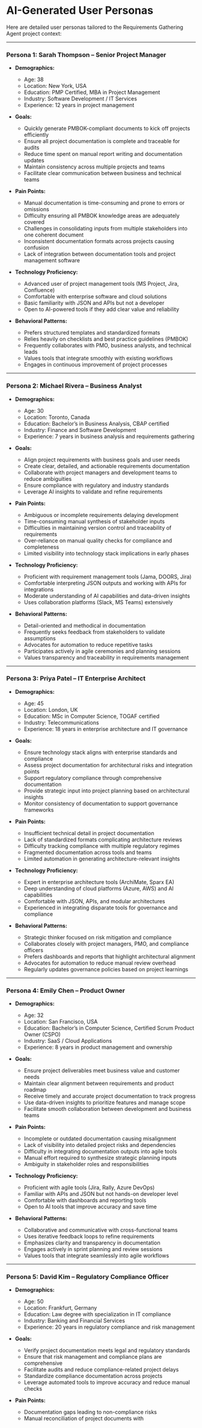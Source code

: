 # AI-Generated User Personas

Here are detailed user personas tailored to the Requirements Gathering Agent project context:

---

### Persona 1: Sarah Thompson – Senior Project Manager

- **Demographics:**  
  - Age: 38  
  - Location: New York, USA  
  - Education: PMP Certified, MBA in Project Management  
  - Industry: Software Development / IT Services  
  - Experience: 12 years in project management

- **Goals:**  
  - Quickly generate PMBOK-compliant documents to kick off projects efficiently  
  - Ensure all project documentation is complete and traceable for audits  
  - Reduce time spent on manual report writing and documentation updates  
  - Maintain consistency across multiple projects and teams  
  - Facilitate clear communication between business and technical teams

- **Pain Points:**  
  - Manual documentation is time-consuming and prone to errors or omissions  
  - Difficulty ensuring all PMBOK knowledge areas are adequately covered  
  - Challenges in consolidating inputs from multiple stakeholders into one coherent document  
  - Inconsistent documentation formats across projects causing confusion  
  - Lack of integration between documentation tools and project management software

- **Technology Proficiency:**  
  - Advanced user of project management tools (MS Project, Jira, Confluence)  
  - Comfortable with enterprise software and cloud solutions  
  - Basic familiarity with JSON and APIs but not a developer  
  - Open to AI-powered tools if they add clear value and reliability

- **Behavioral Patterns:**  
  - Prefers structured templates and standardized formats  
  - Relies heavily on checklists and best practice guidelines (PMBOK)  
  - Frequently collaborates with PMO, business analysts, and technical leads  
  - Values tools that integrate smoothly with existing workflows  
  - Engages in continuous improvement of project processes

---

### Persona 2: Michael Rivera – Business Analyst

- **Demographics:**  
  - Age: 30  
  - Location: Toronto, Canada  
  - Education: Bachelor’s in Business Analysis, CBAP certified  
  - Industry: Finance and Software Development  
  - Experience: 7 years in business analysis and requirements gathering

- **Goals:**  
  - Align project requirements with business goals and user needs  
  - Create clear, detailed, and actionable requirements documentation  
  - Collaborate with project managers and development teams to reduce ambiguities  
  - Ensure compliance with regulatory and industry standards  
  - Leverage AI insights to validate and refine requirements

- **Pain Points:**  
  - Ambiguous or incomplete requirements delaying development  
  - Time-consuming manual synthesis of stakeholder inputs  
  - Difficulties in maintaining version control and traceability of requirements  
  - Over-reliance on manual quality checks for compliance and completeness  
  - Limited visibility into technology stack implications in early phases

- **Technology Proficiency:**  
  - Proficient with requirement management tools (Jama, DOORS, Jira)  
  - Comfortable interpreting JSON outputs and working with APIs for integrations  
  - Moderate understanding of AI capabilities and data-driven insights  
  - Uses collaboration platforms (Slack, MS Teams) extensively

- **Behavioral Patterns:**  
  - Detail-oriented and methodical in documentation  
  - Frequently seeks feedback from stakeholders to validate assumptions  
  - Advocates for automation to reduce repetitive tasks  
  - Participates actively in agile ceremonies and planning sessions  
  - Values transparency and traceability in requirements management

---

### Persona 3: Priya Patel – IT Enterprise Architect

- **Demographics:**  
  - Age: 45  
  - Location: London, UK  
  - Education: MSc in Computer Science, TOGAF certified  
  - Industry: Telecommunications  
  - Experience: 18 years in enterprise architecture and IT governance

- **Goals:**  
  - Ensure technology stack aligns with enterprise standards and compliance  
  - Assess project documentation for architectural risks and integration points  
  - Support regulatory compliance through comprehensive documentation  
  - Provide strategic input into project planning based on architectural insights  
  - Monitor consistency of documentation to support governance frameworks

- **Pain Points:**  
  - Insufficient technical detail in project documentation  
  - Lack of standardized formats complicating architecture reviews  
  - Difficulty tracking compliance with multiple regulatory regimes  
  - Fragmented documentation across tools and teams  
  - Limited automation in generating architecture-relevant insights

- **Technology Proficiency:**  
  - Expert in enterprise architecture tools (ArchiMate, Sparx EA)  
  - Deep understanding of cloud platforms (Azure, AWS) and AI capabilities  
  - Comfortable with JSON, APIs, and modular architectures  
  - Experienced in integrating disparate tools for governance and compliance

- **Behavioral Patterns:**  
  - Strategic thinker focused on risk mitigation and compliance  
  - Collaborates closely with project managers, PMO, and compliance officers  
  - Prefers dashboards and reports that highlight architectural alignment  
  - Advocates for automation to reduce manual review overhead  
  - Regularly updates governance policies based on project learnings

---

### Persona 4: Emily Chen – Product Owner

- **Demographics:**  
  - Age: 32  
  - Location: San Francisco, USA  
  - Education: Bachelor’s in Computer Science, Certified Scrum Product Owner (CSPO)  
  - Industry: SaaS / Cloud Applications  
  - Experience: 8 years in product management and ownership

- **Goals:**  
  - Ensure project deliverables meet business value and customer needs  
  - Maintain clear alignment between requirements and product roadmap  
  - Receive timely and accurate project documentation to track progress  
  - Use data-driven insights to prioritize features and manage scope  
  - Facilitate smooth collaboration between development and business teams

- **Pain Points:**  
  - Incomplete or outdated documentation causing misalignment  
  - Lack of visibility into detailed project risks and dependencies  
  - Difficulty in integrating documentation outputs into agile tools  
  - Manual effort required to synthesize strategic planning inputs  
  - Ambiguity in stakeholder roles and responsibilities

- **Technology Proficiency:**  
  - Proficient with agile tools (Jira, Rally, Azure DevOps)  
  - Familiar with APIs and JSON but not hands-on developer level  
  - Comfortable with dashboards and reporting tools  
  - Open to AI tools that improve accuracy and save time

- **Behavioral Patterns:**  
  - Collaborative and communicative with cross-functional teams  
  - Uses iterative feedback loops to refine requirements  
  - Emphasizes clarity and transparency in documentation  
  - Engages actively in sprint planning and review sessions  
  - Values tools that integrate seamlessly into agile workflows

---

### Persona 5: David Kim – Regulatory Compliance Officer

- **Demographics:**  
  - Age: 50  
  - Location: Frankfurt, Germany  
  - Education: Law degree with specialization in IT compliance  
  - Industry: Banking and Financial Services  
  - Experience: 20 years in regulatory compliance and risk management

- **Goals:**  
  - Verify project documentation meets legal and regulatory standards  
  - Ensure that risk management and compliance plans are comprehensive  
  - Facilitate audits and reduce compliance-related project delays  
  - Standardize compliance documentation across projects  
  - Leverage automated tools to improve accuracy and reduce manual checks

- **Pain Points:**  
  - Documentation gaps leading to non-compliance risks  
  - Manual reconciliation of project documents with